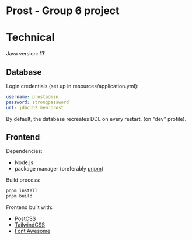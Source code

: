 # Prost - Group 6 project

# Technical
Java version: **17**
## Database
Login credentials (set up in resources/application.yml):
```yaml
username: prostadmin
password: strongpassword
url: jdbc:h2:mem:prost
```

By default, the database recreates DDL on every restart. (on "dev" profile).

## Frontend
Dependencies:
+ Node.js
+ package manager (preferably [pnpm](https://pnpm.io/))

Build process:
```bash
pnpm install
pnpm build
```

Frontend built with:
+ [PostCSS](https://postcss.org/)
+ [TailwindCSS](https://tailwindcss.com/)
+ [Font Awesome](https://fontawesome.com/)
